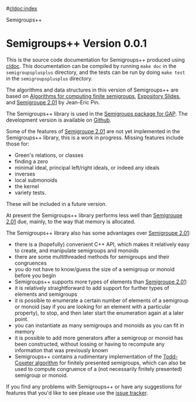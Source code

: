#<cldoc:index>

Semigroups++

# Semigroups++ Version 0.0.1

This is the source code documentation for Semigroups++ produced using
[cldoc](https://github.com/jessevdk/cldoc). This documentation can be
compiled by running `make doc` in the `semigroupsplusplus`
directory, and the tests can be run by doing `make test` in the
`semigroupsplusplus` directory.

The algorithms and data structures in this version of Semigroups++ are
based on 
[Algorithms for computing finite semigroups](https://www.irif.fr/~jep/PDF/Rio.pdf), 
[Expository Slides](https://www.irif.fr/~jep/PDF/Exposes/StAndrews.pdf), and 
[Semigroupe 2.01](https://www.irif.fr/~jep/Logiciels/Semigroupe2.0/semigroupe2.html) 
by Jean-Eric Pin.

The Semigroups++ library is used in the 
[Semigroups package for GAP](http://gap-packages.github.io/Semigroups/).
The development version is available on 
[Github](https://github.com/james-d-mitchell/semigroupsplusplus).

Some of the features of 
[Semigroupe 2.01](https://www.irif.fr/~jep/Logiciels/Semigroupe2.0/semigroupe2.html) 
are not yet implemented in the Semigroups++ library, this is a work in
progress. Missing features include those for:

* Green's relations, or classes
* finding a zero
* minimal ideal, principal left/right ideals, or indeed any ideals
* inverses
* local submonoids
* the kernel
* variety tests.

These will be included in a future version. 

At present the Semigroups++ library
performs less well than 
[Semigroupe 2.01](https://www.irif.fr/~jep/Logiciels/Semigroupe2.0/semigroupe2.html)
due, mainly, to the way that memory is allocated. 

The Semigroups++ library also has some advantages over 
[Semigroupe 2.01](https://www.irif.fr/~jep/Logiciels/Semigroupe2.0/semigroupe2.html):

* there is a (hopefully) convenient C++ API, which makes it relatively easy to
  create, and manipulate semigroups and monoids
* there are some multithreaded methods for semigroups and their congruences
* you do not have to know/guess the size of a semigroup or monoid before you
  begin
* Semigroups++ supports more types of elements than 
[Semigroupe 2.01](https://www.irif.fr/~jep/Logiciels/Semigroupe2.0/semigroupe2.html):
* it is relatively straightforward to add support for further types of elements
  and semigroups
* it is possible to enumerate a certain number of elements of a semigroup or
  monoid (say if you are looking for an element with a particular property), to
  stop, and then later start the enumeration again at a later point.
* you can instantiate as many semigroups and monoids as you can fit in memory
* it is possible to add more generators after a semigroup or monoid has been
  constructed, without lossing or having to recompute any information that was
  previously known
* Semigroups++ contains a rudimentary implementation of the 
  [Todd-Coxeter algorithm](https://en.wikipedia.org/wiki/Todd–Coxeter_algorithm)
  for finitely presented semigroups, which can also be used to
  compute congruence of a (not necessarily finitely presented) semigroup or
  monoid.

If you find any problems with Semigroups++ or have any suggestions for features
that you'd like to see please use the 
[issue tracker](https://github.com/james-d-mitchell/semigroupsplusplus/issues).
